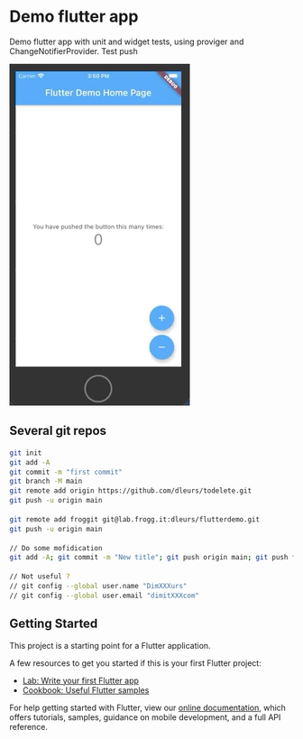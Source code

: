 # Demo flutter app

Demo flutter app with unit and widget tests, using proviger and ChangeNotifierProvider.
Test push

![Demo app](/assets/demo-app.gif)

## Several git repos
```bash
git init
git add -A
git commit -m "first commit"
git branch -M main
git remote add origin https://github.com/dleurs/todelete.git
git push -u origin main

git remote add froggit git@lab.frogg.it:dleurs/flutterdemo.git
git push -u origin main

// Do some mofidication
git add -A; git commit -m "New title"; git push origin main; git push froggit main; 

// Not useful ?
// git config --global user.name "DimXXXurs"
// git config --global user.email "dimitXXXcom"
```
## Getting Started

This project is a starting point for a Flutter application.

A few resources to get you started if this is your first Flutter project:

- [Lab: Write your first Flutter app](https://flutter.dev/docs/get-started/codelab)
- [Cookbook: Useful Flutter samples](https://flutter.dev/docs/cookbook)

For help getting started with Flutter, view our
[online documentation](https://flutter.dev/docs), which offers tutorials,
samples, guidance on mobile development, and a full API reference.
